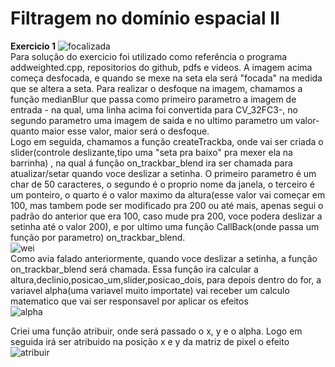 # Filtragem no domínio espacial II


<strong>Exercicio 1</strong>
![focalizada](https://user-images.githubusercontent.com/42754908/140827373-c4ac4aa9-1463-4604-a6de-0535a2a32af8.png)<br>
Para solução do exercicio foi utilizado  como referência  o programa addweighted.cpp, repositorios do github, pdfs e videos. A imagem acima começa desfocada, e quando se mexe na seta ela será "focada" na medida que se altera a seta. Para realizar o desfoque na imagem, chamamos a função medianBlur que passa como primeiro parametro a imagem de entrada - na qual, uma linha acima foi convertida para CV_32FC3-, no segundo parametro uma imagem de saida e no ultimo parametro um valor- quanto maior esse valor, maior será o desfoque. <br>Logo em seguida, chamamos a função createTrackba, onde vai ser criada o slider(controle deslizante,tipo uma "seta pra baixo" pra mexer ela na barrinha) , na qual á função on_trackbar_blend  ira ser chamada para atualizar/setar quando voce deslizar a setinha. O primeiro parametro é um char de 50 caracteres, o segundo é o proprio nome da janela, o terceiro é um ponteiro, o quarto é o valor maximo da altura(esse valor vai começar em 100, mas tambem pode ser modificado pra 200 ou até mais, apenas segui o padrão do anterior que era 100, caso mude pra 200, voce podera deslizar a setinha até o valor 200), e por ultimo uma função CallBack(onde passa um função por parametro) on_trackbar_blend.<br>
![wei](https://user-images.githubusercontent.com/42754908/140666740-0ce5d8c9-8ef7-48ee-bcdd-f0e64865e2c7.png)
<br>
Como avia falado anteriormente, quando voce deslizar a setinha, a função on_trackbar_blend será chamada. Essa função ira calcular a altura,declinio,posicao_um,slider,posicao_dois, para depois dentro do for, a variavel  alpha(uma variavel muito importate) vai receber um calculo matematico que vai ser responsavel por aplicar os efeitos<br>
![alpha](https://user-images.githubusercontent.com/42754908/140782865-050abf94-7277-4835-a6ff-42fccc148c53.png)<br>

Criei uma função atribuir, onde será passado o x, y e o alpha. Logo em seguida irá ser atribuido  na posição x e y da matriz de pixel o efeito<br>![atribuir](https://user-images.githubusercontent.com/42754908/140783461-ed36867d-7bec-4744-a3f1-03c67d72d0e7.png)

